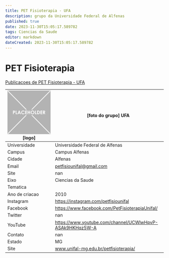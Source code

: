 ```yaml
---
title: PET Fisioterapia - UFA
description: grupo da Universidade Federal de Alfenas
published: true
date: 2023-11-30T15:05:17.589782
tags: Ciencias da Saude
editor: markdown
dateCreated: 2023-11-30T15:05:17.589782
---
```


# PET Fisioterapia

[Publicacoes de PET Fisioterapia - UFA](/atividade/8PETFisioterapiaUFA/feed)

| ![placeholder.png](/placeholder.png) [logo] | [foto do grupo] UFA         |
| ------------------------------------------- | ------------------------------------------------- |
| Universidade                                | Universidade Federal de Alfenas      |
| Campus                                      | Campus Alfenas            |
| Cidade                                      | Alfenas             |
| Email                                       | petfisiounifal@gmail.com             |
| Site                                        | nan              |
| Eixo                                        | Ciencias da Saude              |
| Tematica                                    |           |
| Ano de criacao                              | 2010        |
| Instagram                                   | https://instagram.com/petfisiounifal         |
| Facebook                                    | https://www.facebook.com/PetFisioterapiaUnifal/          |
| Twitter                                     | nan           |
| YouTube                                     | https://www.youtube.com/channel/UCWlwHpvP-ASAk9HKHqz5W-A           |
| Contato                                     | nan         |
| Estado                                      |  MG            |
| Site                                        | www.unifal-mg.edu.br/petfisioterapia/ |
